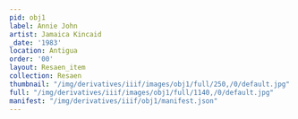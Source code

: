 ```yaml
---
pid: obj1
label: Annie John
artist: Jamaica Kincaid
_date: '1983'
location: Antigua
order: '00'
layout: Resaen_item
collection: Resaen
thumbnail: "/img/derivatives/iiif/images/obj1/full/250,/0/default.jpg"
full: "/img/derivatives/iiif/images/obj1/full/1140,/0/default.jpg"
manifest: "/img/derivatives/iiif/obj1/manifest.json"
---
```

